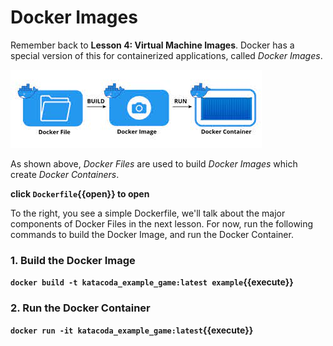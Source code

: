 # Docker Images

Remember back to **Lesson 4: Virtual Machine Images**. Docker has a special
version of this for containerized applications, called _Docker Images_.

![dockerimages](assets/docker-images.jpg)

As shown above, _Docker Files_ are used to build _Docker Images_ which create
_Docker Containers_.

**click `Dockerfile`{{open}} to open**

To the right, you see a simple Dockerfile, we'll talk about the major components of
Docker Files in the next lesson. For now, run the following commands to build the 
Docker Image, and run the Docker Container.

### 1. Build the Docker Image
**`docker build -t katacoda_example_game:latest example`{{execute}}** 

### 2. Run the Docker Container
**`docker run -it katacoda_example_game:latest`{{execute}}**
